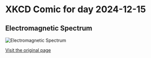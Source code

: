 
# XKCD Comic for day 2024-12-15

## Electromagnetic Spectrum

![Electromagnetic Spectrum](https://imgs.xkcd.com/comics/electromagnetic_spectrum_small.png "Sometimes I try to picture what everything would look like if the whole spectrum were compressed into the visible spectrum.  Also sometimes I try to picture your sister naked.")

[Visit the original page](https://xkcd.com/273/)
